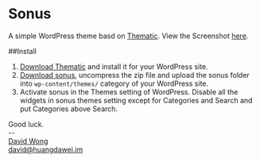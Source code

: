 # Sonus
A simple WordPress theme basd on [Thematic](http://themeshaper.com/thematic/). View the Screenshot [here](http://dr.hdw.im/wgKt).

##Install
1. [Download Thematic](http://wordpress.org/extend/themes/thematic) and install it for your WordPress site.
2. [Download sonus](https://github.com/huangdawei/sonus/zipball/master), uncompress the zip file and upload the sonus folder into `wp-content/themes/` category of your WordPress site.
3. Activate sonus in the Themes setting of WordPress. Disable all the widgets in sonus themes setting except for Categories and Search and put Categories above Search.


Good luck. <br/>
--<br/>
[David Wong](http://huangdawei.im)<br/>
david@huangdawei.im